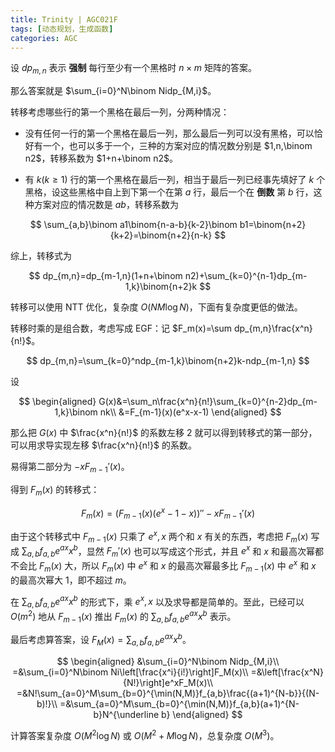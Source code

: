 ```yaml
---
title: Trinity | AGC021F
tags: [动态规划，生成函数]
categories: AGC
---
```


设 $dp_{m,n}$ 表示 **强制** 每行至少有一个黑格时 $n\times m$ 矩阵的答案。

那么答案就是 $\sum_{i=0}^N\binom Nidp_{M,i}$。

转移考虑哪些行的第一个黑格在最后一列，分两种情况：

- 没有任何一行的第一个黑格在最后一列，那么最后一列可以没有黑格，可以恰好有一个，也可以多于一个，三种的方案对应的情况数分别是 $1,n,\binom n2$，转移系数为 $1+n+\binom n2$。

- 有 $k(k\ge 1)$ 行的第一个黑格在最后一列，相当于最后一列已经事先填好了 $k$ 个黑格，设这些黑格中自上到下第一个在第 $a$ 行，最后一个在 **倒数** 第 $b$ 行，这种方案对应的情况数是 $ab$，转移系数为

$$
\sum_{a,b}\binom a1\binom{n-a-b}{k-2}\binom b1=\binom{n+2}{k+2}=\binom{n+2}{n-k}
$$

综上，转移式为

$$
dp_{m,n}=dp_{m-1,n}(1+n+\binom n2)+\sum_{k=0}^{n-1}dp_{m-1,k}\binom{n+2}k
$$

转移可以使用 NTT 优化，复杂度 $O(NM\log N)$，下面有复杂度更低的做法。

转移时乘的是组合数，考虑写成 EGF：记 $F_m(x)=\sum dp_{m,n}\frac{x^n}{n!}$。

$$
dp_{m,n}=\sum_{k=0}^ndp_{m-1,k}\binom{n+2}k-ndp_{m-1,n}
$$

设

$$
\begin{aligned}
G(x)&=\sum_n\frac{x^n}{n!}\sum_{k=0}^{n-2}dp_{m-1,k}\binom nk\\
&=F_{m-1}(x)(e^x-x-1)
\end{aligned}
$$

那么把 $G(x)$ 中 $\frac{x^n}{n!}$ 的系数左移 $2$ 就可以得到转移式的第一部分，可以用求导实现左移 $\frac{x^n}{n!}$ 的系数。

易得第二部分为 $-xF_{m-1}'(x)$。

得到 $F_m(x)$ 的转移式：

$$
F_m(x)=(F_{m-1}(x)(e^x-1-x))''-xF_{m-1}'(x)
$$

由于这个转移式中 $F_{m-1}(x)$ 只乘了 $e^x,x$ 两个和 $x$ 有关的东西，考虑把 $F_m(x)$ 写成 $\sum_{a,b}f_{a,b}e^{ax}x^b$，显然 $F_m'(x)$ 也可以写成这个形式，并且 $e^x$ 和 $x$ 和最高次幂都不会比 $F_m(x)$ 大，所以 $F_m(x)$ 中 $e^x$ 和 $x$ 的最高次幂最多比 $F_{m-1}(x)$ 中 $e^x$ 和 $x$ 的最高次幂大 $1$，即不超过 $m$。

在 $\sum_{a,b}f_{a,b}e^{ax}x^b$ 的形式下，乘 $e^x,x$ 以及求导都是简单的。至此，已经可以 $O(m^2)$ 地从 $F_{m-1}(x)$ 推出 $F_m(x)$ 的 $\sum_{a,b}f_{a,b}e^{ax}x^b$ 表示。

最后考虑算答案，设 $F_M(x)=\sum_{a,b}f_{a,b}e^{ax}x^b$。

$$
\begin{aligned}
&\sum_{i=0}^N\binom Nidp_{M,i}\\
=&\sum_{i=0}^N\binom Ni\left[\frac{x^i}{i!}\right]F_M(x)\\
=&\left[\frac{x^N}{N!}\right]e^xF_M(x)\\
=&N!\sum_{a=0}^M\sum_{b=0}^{\min(N,M)}f_{a,b}\frac{(a+1)^{N-b}}{(N-b)!}\\
=&\sum_{a=0}^M\sum_{b=0}^{\min(N,M)}f_{a,b}(a+1)^{N-b}N^{\underline b}
\end{aligned}
$$

计算答案复杂度 $O(M^2\log N)$ 或 $O(M^2+M\log N)$，总复杂度 $O(M^3)$。